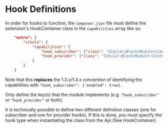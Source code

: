 Hook Definitions
================

In order for hooks to function, the `composer.json` file must define the extension's HookContainer class in the 
`capabilities` array like so:

```json
    "extra": {
        "zikula": {
            "capabilities": {
                "hook_subscriber": {"class": "Zikula\\BlocksModule\\Container\\HookContainer"},
                "hook_provider": {"class": "Zikula\\BlocksModule\\Container\\HookContainer"}
            }
        }
    }
```

Note that this **replaces** the 1.3.x/1.4.x convention of identifying the capabilities with
`"hook_subscriber": {'enabled": true}`.

Only define the key(s) that the module implements (e.g. `"hook_subscriber"` or `"hook_provider"` or both).

It is technically possible to define two different definition classes (one for subscriber and one for provider hooks).
If this is done, you must specify the hook type when instantiating the class from the Api (See HookContainer).
